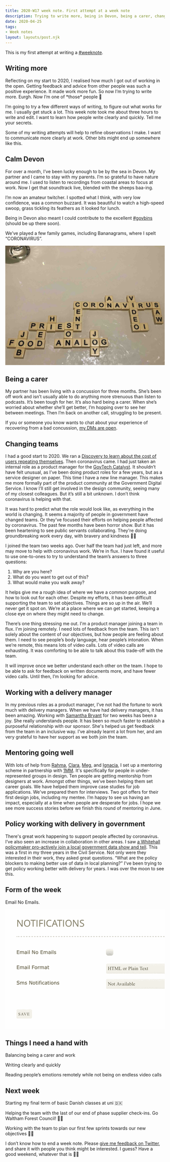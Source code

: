 ```yaml
---
title: 2020-W17 week note. First attempt at a week note
description: Trying to write more, being in Devon, being a carer, changing teams, mentoring, and policy and delivery collaboration
date: 2020-04-25
tags:
- Week notes
layout: layouts/post.njk
---
```


This is my first attempt at writing a [#weeknote](https://weeknot.es/).

## Writing more

Reflecting on my start to 2020, I realised how much I got out of working in the open. Getting feedback and advice from other people was such a positive experience. It made work more fun. So now I’m trying to write more. Eurgh. Now I’m one of \*those\* people 👀

I’m going to try a few different ways of writing, to figure out what works for me. I usually get stuck a lot. This week note took me about three hours to write and edit. I want to learn how people write clearly and quickly. Tell me your secrets.

Some of my writing attempts will help to refine observations I make. I want to communicate more clearly at work. Other bits might end up somewhere like this.

## Calm Devon

For over a month, I’ve been lucky enough to be by the sea in Devon. My partner and I came to stay with my parents. I’m so grateful to have nature around me. I used to listen to recordings from coastal areas to focus at work. Now I get that soundtrack live, blended with the sheeps baa-ing.

I’m now an amateur twitcher. I spotted what I think, with very low confidence, was a common buzzard. It was beautiful to watch a high-speed swoop, grass tickling its feathers as it looked for lunch.

Being in Devon also meant I could contribute to the excellent [#govbins](http://govbins.uk/) (should be up there soon).

We’ve played a few family games, including Bananagrams, where I spelt “CORONAVIRUS”.

![CORONAVIRUS spelt out in a game of Bananagrams](/img/coronavirus_word_game_tiles.jpg "coronavirus_word_game_tiles")

## Being a carer

My partner has been living with a concussion for three months. She’s been off work and isn’t usually able to do anything more strenuous than listen to podcasts. It’s been tough for her. It’s also hard being a carer. When she’s worried about whether she’ll get better, I’m hopping over to see her between meetings. Then I’m back on another call, struggling to be present.

If you or someone you know wants to chat about your experience of recovering from a bad concussion, [my DMs are open](https://twitter.com/vosageroll).

## Changing teams

I had a good start to 2020. We ran a [Discovery to learn about the cost of users repeating themselves](https://github.com/alphagov/prototype-case-joined-up-services). Then coronavirus came. I had just taken an internal role as a product manager for the [GovTech Catalyst](https://www.gov.uk/guidance/govtech-catalyst-overview). It shouldn’t have felt unusual, as I’ve been doing product roles for a few years, but as a service designer on paper. This time I have a new line manager. This makes me more formally part of the product community at the Government Digital Service. I know I’ll still get involved in the design community, seeing many of my closest colleagues. But it’s still a bit unknown. I don’t think coronavirus is helping with that.

It was hard to predict what the role would look like, as everything in the world is changing. It seems a majority of people in government have changed teams. Or they've focused their efforts on helping people affected by coronavirus. The past few months have been horror show. But it has been heartening to see public servants collaborating. They're doing groundbreaking work every day, with bravery and kindness 👊🏼

I joined the team two weeks ago. Over half the team had just left, and more may move to help with coronavirus work. We’re in flux. I have found it useful to use one-to-ones to try to understand the team’s answers to three questions:

1. Why are you here?
2. What do you want to get out of this?
3. What would make you walk away?

It helps give me a rough idea of where we have a common purpose, and how to look out for each other. Despite my efforts, it has been difficult supporting the team to set objectives. Things are so up in the air. We’ll never get it spot on. We’re at a place where we can get started, keeping a close eye on where they might need to change.

There’s one thing stressing me out. I'm a product manager joining a team in flux. I'm joining remotely. I need lots of feedback from the team. This isn't solely about the content of our objectives, but how people are feeling about them. I need to see people’s body language, hear people’s intonation. When we’re remote, this means lots of video calls. Lots of video calls are exhausting. It was comforting to be able to talk about this trade-off with the team.

It will improve once we better understand each other on the team. I hope to be able to ask for feedback on written documents more, and have fewer video calls. Until then, I’m looking for advice.

## Working with a delivery manager

In my previous roles as a product manager, I’ve not had the fortune to work much with delivery managers. When we have had delivery managers, it has been amazing. Working with [Samantha Bryant](https://uk.linkedin.com/in/samantha-bryant-12339128) for two weeks has been a joy. She really understands people. It has been so much faster to establish a purposeful relationship with our sponsor. She's helped us get feedback from the team in an inclusive way. I’ve already learnt a lot from her, and am very grateful to have her support as we both join the team.

## Mentoring going well

With lots of help from [Rahma](https://twitter.com/RahmaJM1), [Clara](https://twitter.com/claragt), [Meg](https://twitter.com/HowieMeg), and [Ignacia](https://twitter.com/ignaciaorellana), I set up a mentoring scheme in partnership with [1MM](https://www.onemillionmentors.org.uk/). It's specifically for people in under-represented groups in design. Ten people are getting mentorship from designers at work. Amongst other things, we’ve been helping them set career goals. We have helped them improve case studies for job applications. We've prepared them for interviews. Two got offers for their first design jobs, including my mentee. I’m happy to see us having an impact, especially at a time when people are desperate for jobs. I hope we see more success stories before we finish this round of mentoring in June.

## Policy working with delivery in government

There's great work happening to support people affected by coronavirus. I’ve also seen an increase in collaboration in other areas. I saw [a Whitehall policymaker pro-actively join a local government data show and tell](https://twitter.com/vosageroll/status/1253697483185717254). This was a first in my three years in the Civil Service. Not only were they interested in their work, they asked great questions. “What are the policy blockers to making better use of data in local planning?” I've been trying to get policy working better with delivery for years. I was over the moon to see this.

## Form of the week

Email No Emails.

![Header "Notifications", label "Email No Emails", checkbox](/img/email_no_emails.png "email_no_emails")

## Things I need a hand with

Balancing being a carer and work

Writing clearly and quickly

Reading people’s emotions remotely while not being on endless video calls

## Next week
Starting my final term of basic Danish classes at uni 🇩🇰

Helping the team with the last of our end of phase supplier check-ins. Go Waltham Forest Council! 💪🏼

Working with the team to plan our first few sprints towards our new objectives 🏃🏻‍

I don’t know how to end a week note. Please [give me feedback on Twitter](https://twitter.com/vosageroll), and share it with people you think might be interested. I guess? Have a good weekend, whatever that is 👋🏼
